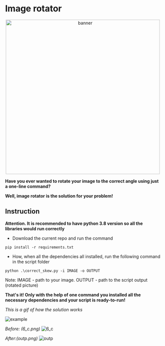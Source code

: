 # Image rotator

<p align="center">
    <img width="500" src="https://github.com/TimofiyJ/ML_Rotator/assets/44300490/bc59d2e0-118c-4f1b-b646-f8288cafeafd" alt="banner">
</p>

**Have you ever wanted to rotate your image to the correct angle using just a one-line command?**

**Well, image rotator is the solution for your problem!**

## Instruction

**Attention. It is recommended to have python 3.8 version so all the libraries would run correctly**

* Download the current repo and run the command

```
pip install -r requirements.txt
```
* How, when all the dependencies all installed, run the following command in the script folder

```
python .\correct_skew.py -i IMAGE -o OUTPUT
```
Note: IMAGE - path to your image. OUTPUT - path to the script output (rotated picture)

**That's it! Only with the help of one command you installed all the necessary dependencies and your script is ready-to-run!**

*This is a gif of how the solution works*


![example](https://github.com/TimofiyJ/ML_Rotator/assets/44300490/1d8d4747-02bf-47d5-94f1-fbc85b4d33fe)


*Before: (6_с.png)*
![6_c](https://github.com/TimofiyJ/ML_Rotator/assets/44300490/635c9cf2-23bd-449c-a068-ac95d05f0b64)


*After:(outp.png)*
![outp](https://github.com/TimofiyJ/ML_Rotator/assets/44300490/b623872b-a16c-4328-83bb-aa5fd4699bbc)



